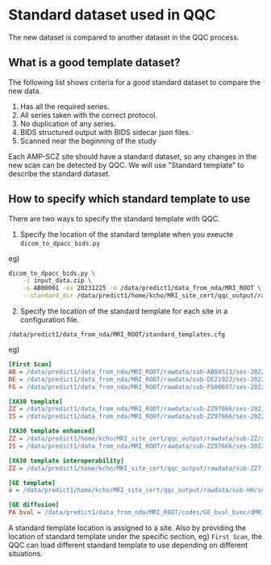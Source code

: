 # Standard dataset used in QQC

The new dataset is compared to another dataset in the QQC process. 


## What is a good template dataset?

The following list shows criteria for a good standard dataset to compare the new data.

1. Has all the required series.
2. All series taken with the correct protocol.
3. No duplication of any series.
4. BIDS structured output with BIDS sidecar json files.
5. Scanned near the beginning of the study 


Each AMP-SCZ site should have a standard dataset, so any changes in the new scan can be detected by QQC. We will use "Standard template" to describe
the standard dataset.


## How to specify which standard template to use
There are two ways to specify the standard template with QQC.

1. Specify the location of the standard template when you exeucte `dicom_to_dpacc_bids.py`

eg)
```sh
dicom_to_dpacc_bids.py \
    -i input_data.zip \
    -s AB00001 -ss 20231225 -o /data/predict1/data_from_nda/MRI_ROOT \
    --standard_dir /data/predict1/home/kcho/MRI_site_cert/qqc_output/rawdata/sub-LS/ses-202211071
```


2. Specify the location of the standard template for each site in a configuration file.

`/data/predict1/data_from_nda/MRI_ROOT/standard_templates.cfg`

eg)
```cfg
[First Scan]
AB = /data/predict1/data_from_nda/MRI_ROOT/rawdata/sub-AB04513/ses-202208311
DE = /data/predict1/data_from_nda/MRI_ROOT/rawdata/sub-DE21922/ses-202209021
FG = /data/predict1/data_from_nda/MRI_ROOT/rawdata/sub-FG00697/ses-202208151

[XA30 template]
ZZ = /data/predict1/data_from_nda/MRI_ROOT/rawdata/sub-ZZ97666/ses-202302011
IS = /data/predict1/data_from_nda/MRI_ROOT/rawdata/sub-ZZ97666/ses-202212202

[XA30 template enhanced]
ZZ = /data/predict1/home/kcho/MRI_site_cert/qqc_output/rawdata/sub-ZZ/ses-202211071
IS = /data/predict1/data_from_nda/MRI_ROOT/rawdata/sub-ZZ97666/ses-202212202

[XA30 template interoperability]
ZZ = /data/predict1/home/kcho/MRI_site_cert/qqc_output/rawdata/sub-ZZ71238/ses-202301261

[GE template]
a = /data/predict1/home/kcho/MRI_site_cert/qqc_output/rawdata/sub-HH/ses-202211031

[GE diffusion]
PA bval = /data/predict1/data_from_nda/MRI_ROOT/codes/GE_bval_bvec/dMRI_dir126_PA.bval
```

A standard template location is assigned to a site. Also by providing the location of standard template under the specific section,
eg) `First Scan`, the QQC can load different standard template to use depending on different situations.


